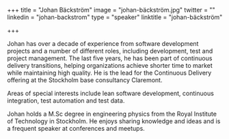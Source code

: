 +++
title = "Johan Bäckström"
image = "johan-bäckström.jpg"
twitter = ""
linkedin = "johan-backstrom"
type = "speaker"
linktitle = "johan-bäckström"

+++

Johan has over a decade of experience from software development projects and a number of different roles, including development, test and project management. The last five years, he has been part of continuous delivery transitions, helping organizations achieve shorter time to market while maintaining high quality. He is the lead for the Continuous Delivery offering at the Stockholm base consultancy Claremont.

Areas of special interests include lean software development, continuous integration, test automation and test data.

Johan holds a M.Sc degree in engineering physics from the Royal Institute of Technology in Stockholm. He enjoys sharing knowledge and ideas and is a frequent speaker at conferences and meetups.
